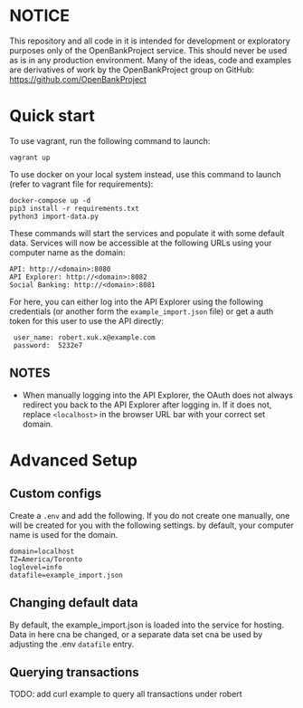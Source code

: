 # NOTICE

This repository and all code in it is intended for development or exploratory purposes only of the OpenBankProject service. This should never be used as is in any production environment. Many of the ideas, code and examples are derivatives of work by the OpenBankProject group on GitHub: https://github.com/OpenBankProject

# Quick start
To use vagrant, run the following command to launch:
```
vagrant up
```

To use docker on your local system instead, use this command to launch (refer to vagrant file for requirements):
```
docker-compose up -d
pip3 install -r requirements.txt
python3 import-data.py
```

These commands will start the services and populate it with some default data. Services will now be accessible at the following URLs using your computer name as the domain:
```
API: http://<domain>:8080
API Explorer: http://<domain>:8082
Social Banking: http://<domain>:8081
```

For here, you can either log into the API Explorer using the following credentials (or another form the `example_import.json` file) or get a auth token for this user to use the API directly:
```
 user_name: robert.xuk.x@example.com
 password:  5232e7
```

## NOTES

- When manually logging into the API Explorer, the OAuth does not always redirect you back to the API Explorer after logging in. If it does not, replace `<localhost>` in the browser URL bar with your correct set domain.

# Advanced Setup

## Custom configs
Create a `.env` and add the following. If you do not create one manually, one will be created for you with the following settings. by default, your computer name is used for the domain.
```
domain=localhost
TZ=America/Toronto
loglevel=info
datafile=example_import.json
```

## Changing default data
By default, the example_import.json is loaded into the service for hosting. Data in here cna be changed, or a separate data set cna be used by adjusting the .env `datafile` entry.

## Querying transactions

TODO: add curl example to query all transactions under robert